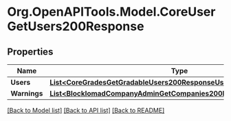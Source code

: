 # Org.OpenAPITools.Model.CoreUserGetUsers200Response

## Properties

Name | Type | Description | Notes
------------ | ------------- | ------------- | -------------
**Users** | [**List&lt;CoreGradesGetGradableUsers200ResponseUsersInner&gt;**](CoreGradesGetGradableUsers200ResponseUsersInner.md) |  | 
**Warnings** | [**List&lt;BlockIomadCompanyAdminGetCompanies200ResponseWarningsInner&gt;**](BlockIomadCompanyAdminGetCompanies200ResponseWarningsInner.md) |  | [optional] 

[[Back to Model list]](../README.md#documentation-for-models) [[Back to API list]](../README.md#documentation-for-api-endpoints) [[Back to README]](../README.md)

